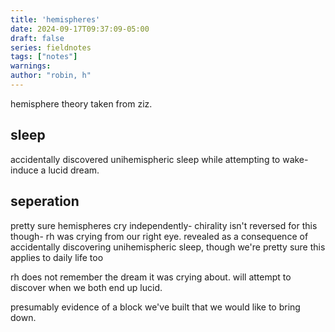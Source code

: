 ```yaml
---
title: 'hemispheres'
date: 2024-09-17T09:37:09-05:00
draft: false
series: fieldnotes
tags: ["notes"]
warnings:
author: "robin, h"
---
```


hemisphere theory taken from ziz.

## sleep
accidentally discovered unihemispheric sleep while attempting to wake-induce a lucid dream.

## seperation
pretty sure hemispheres cry independently- chirality isn't reversed for this though- rh was crying from our right eye.
revealed as a consequence of accidentally discovering unihemispheric sleep, though we're pretty sure this applies to daily life too

rh does not remember the dream it was crying about. will attempt to discover when we both end up lucid.

presumably evidence of a block we've built that we would like to bring down.

